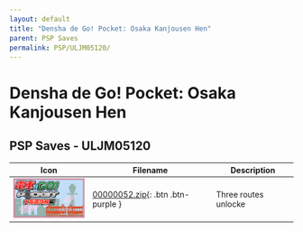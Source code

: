 ```yaml
---
layout: default
title: "Densha de Go! Pocket: Osaka Kanjousen Hen"
parent: PSP Saves
permalink: PSP/ULJM05120/
---
```

# Densha de Go! Pocket: Osaka Kanjousen Hen

## PSP Saves - ULJM05120

| Icon | Filename | Description |
|------|----------|-------------|
| ![Densha de Go! Pocket: Osaka Kanjousen Hen](ICON0.PNG) | [00000052.zip](00000052.zip){: .btn .btn-purple } | Three routes unlocke |
